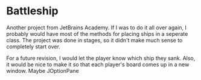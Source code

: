 # Battleship

Another project from JetBrains Academy. If I was to do it all over again, 
I probably would have most of the methods for placing ships in a seperate
class. The project was done in stages, so it didn't make much sense to
completely start over.

For a future revision, I would let the player know which ship they sank.
Also, it would be nice to make it so that each player's board comes up in
a new window. Maybe JOptionPane

